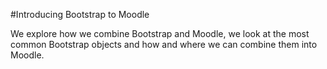 #Introducing Bootstrap to Moodle

We explore how we combine Bootstrap and Moodle, we look at the most common Bootstrap objects and how and where we can combine them into Moodle.